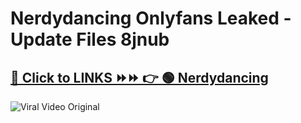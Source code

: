 
 # Nerdydancing Onlyfans Leaked - Update Files 8jnub

## <h2><a href="https://clipsfans.com/Nerdydancing&ref=git">🔗 Click to LINKS ⏩⏩ 👉 🟢 Nerdydancing </a></h2>

<a href="https://clipsfans.com/Nerdydancing&ref=git" rel="nofollow" data-target="animated-image.originalLink"><img src="https://i.ibb.co.com/xMMVF88/686577567.gif" alt="Viral Video Original" style="max-width: 100%; display: inline-block;" data-target="animated-image.originalImage"></a>


